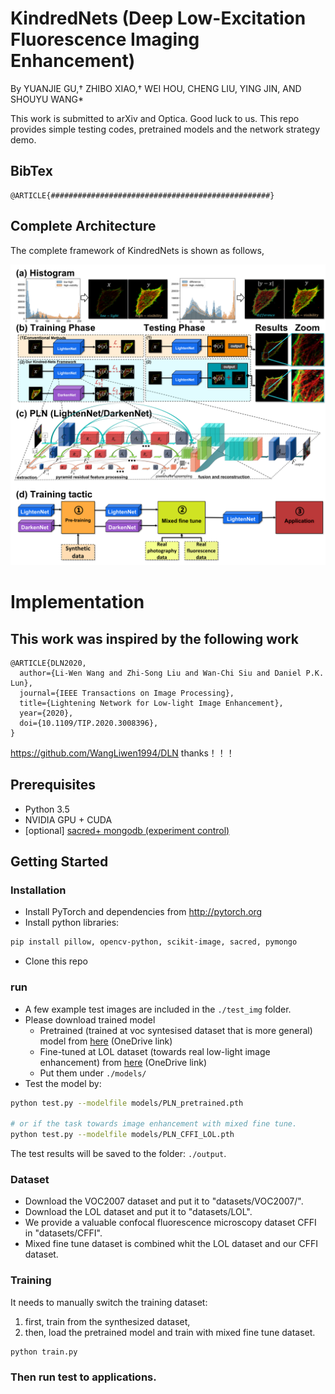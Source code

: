 # KindredNets (Deep Low-Excitation Fluorescence Imaging Enhancement)

By YUANJIE GU,† ZHIBO XIAO,† WEI HOU, CHENG LIU, YING JIN, AND SHOUYU WANG*

This work is submitted to arXiv and Optica. Good luck to us.
This repo provides simple testing codes, pretrained models and the network strategy demo.



## BibTex

```
@ARTICLE{#################################################}
```

## Complete Architecture

The complete framework of KindredNets is shown as follows,

![](figures/Final-Fig1.tif)

# Implementation

## This work was inspired by the following work
```
@ARTICLE{DLN2020,
  author={Li-Wen Wang and Zhi-Song Liu and Wan-Chi Siu and Daniel P.K. Lun},
  journal={IEEE Transactions on Image Processing}, 
  title={Lightening Network for Low-light Image Enhancement}, 
  year={2020},
  doi={10.1109/TIP.2020.3008396},
}
```
https://github.com/WangLiwen1994/DLN
thanks！！！
## Prerequisites

- Python 3.5
- NVIDIA GPU + CUDA
- [optional] [sacred+ mongodb (experiment control)](https://pypi.org/project/sacred/) 

## Getting Started

### Installation

- Install PyTorch and dependencies from http://pytorch.org
- Install python libraries:

```bash
pip install pillow, opencv-python, scikit-image, sacred, pymongo
```

- Clone this repo


### run

- A few example test images are included in the `./test_img` folder.
- Please download trained model
  - Pretrained (trained at voc syntesised dataset that is more general) model from [here](https://connectpolyu-my.sharepoint.com/:u:/g/personal/18048204r_connect_polyu_hk/EcIHFWTYdTdCq4iQ8PmtlpgBi_FYjgxmpJutr_MEp4jXFw?e=9Z73yy) (OneDrive link)
  - Fine-tuned at LOL dataset (towards real low-light image enhancement) from [here](https://connectpolyu-my.sharepoint.com/:u:/g/personal/18048204r_connect_polyu_hk/EbxM3kQKqgpHnxLZD9Kay7QBVN3fkMwMhfxModUUCFyFYg?e=9aSXH1) (OneDrive link)
  - Put them under `./models/`
- Test the model by:

```bash
python test.py --modelfile models/PLN_pretrained.pth

# or if the task towards image enhancement with mixed fine tune.
python test.py --modelfile models/PLN_CFFI_LOL.pth
```

The test results will be saved to the folder: `./output`.


### Dataset

- Download the VOC2007 dataset and put it to "datasets/VOC2007/".
- Download the LOL dataset and put it to "datasets/LOL".
- We provide a valuable confocal fluorescence microscopy dataset CFFI in "datasets/CFFI".
- Mixed fine tune dataset is combined whit the LOL dataset and our CFFI dataset.

### Training

It needs to manually switch the training dataset: 

1) first, train from the synthesized dataset, 
2) then, load the pretrained model and train with mixed fine tune dataset.

```bash
python train.py 
```

### Then run test to applications.
